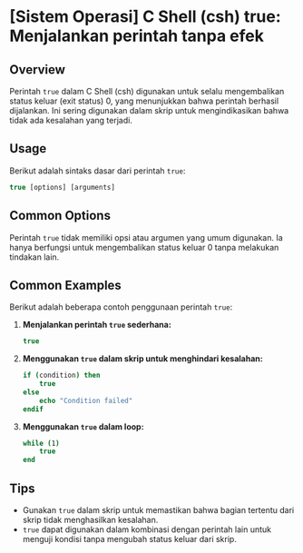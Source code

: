 # [Sistem Operasi] C Shell (csh) true: Menjalankan perintah tanpa efek

## Overview
Perintah `true` dalam C Shell (csh) digunakan untuk selalu mengembalikan status keluar (exit status) 0, yang menunjukkan bahwa perintah berhasil dijalankan. Ini sering digunakan dalam skrip untuk mengindikasikan bahwa tidak ada kesalahan yang terjadi.

## Usage
Berikut adalah sintaks dasar dari perintah `true`:

```csh
true [options] [arguments]
```

## Common Options
Perintah `true` tidak memiliki opsi atau argumen yang umum digunakan. Ia hanya berfungsi untuk mengembalikan status keluar 0 tanpa melakukan tindakan lain.

## Common Examples
Berikut adalah beberapa contoh penggunaan perintah `true`:

1. **Menjalankan perintah `true` sederhana:**
   ```csh
   true
   ```

2. **Menggunakan `true` dalam skrip untuk menghindari kesalahan:**
   ```csh
   if (condition) then
       true
   else
       echo "Condition failed"
   endif
   ```

3. **Menggunakan `true` dalam loop:**
   ```csh
   while (1)
       true
   end
   ```

## Tips
- Gunakan `true` dalam skrip untuk memastikan bahwa bagian tertentu dari skrip tidak menghasilkan kesalahan.
- `true` dapat digunakan dalam kombinasi dengan perintah lain untuk menguji kondisi tanpa mengubah status keluar dari skrip.